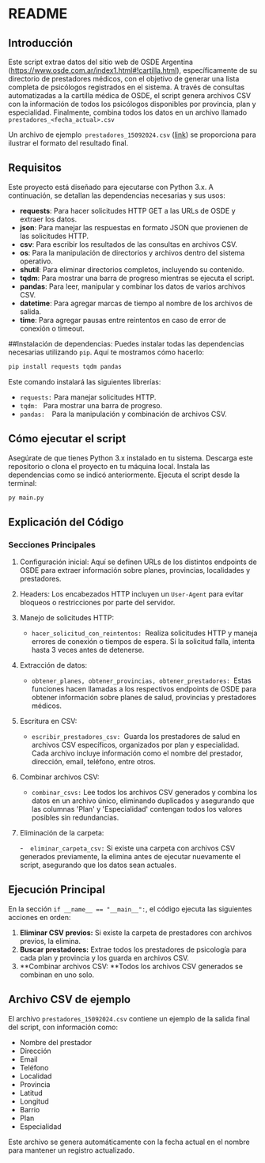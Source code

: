 # README
## Introducción
Este script extrae datos del sitio web de OSDE Argentina (https://www.osde.com.ar/index1.html#!cartilla.html), específicamente de su directorio de prestadores médicos, con el objetivo de generar una lista completa de psicólogos registrados en el sistema. A través de consultas automatizadas a la cartilla médica de OSDE, el script genera archivos CSV con la información de todos los psicólogos disponibles por provincia, plan y especialidad. Finalmente, combina todos los datos en un archivo llamado `prestadores_<fecha_actual>.csv`

Un archivo de ejemplo` prestadores_15092024.csv` ([link](https://github.com/manuelnc53software/osde/blob/main/prestadores_15092024.csv "link")) se proporciona para ilustrar el formato del resultado final.

## Requisitos
Este proyecto está diseñado para ejecutarse con Python 3.x. A continuación, se detallan las dependencias necesarias y sus usos:

- **requests**: Para hacer solicitudes HTTP GET a las URLs de OSDE y extraer los datos.
- **json**: Para manejar las respuestas en formato JSON que provienen de las solicitudes HTTP.
- **csv**: Para escribir los resultados de las consultas en archivos CSV.
- **os**: Para la manipulación de directorios y archivos dentro del sistema operativo.
- **shutil**: Para eliminar directorios completos, incluyendo su contenido.
- **tqdm**: Para mostrar una barra de progreso mientras se ejecuta el script.
- **pandas**: Para leer, manipular y combinar los datos de varios archivos CSV.
- **datetime**: Para agregar marcas de tiempo al nombre de los archivos de salida.
- **time**: Para agregar pausas entre reintentos en caso de error de conexión o timeout.

##Instalación de dependencias:
Puedes instalar todas las dependencias necesarias utilizando `pip`. Aquí te mostramos cómo hacerlo:

```bash
pip install requests tqdm pandas
```

Este comando instalará las siguientes librerías:

- `requests:` Para manejar solicitudes HTTP.
- `tqdm: ` Para mostrar una barra de progreso.
-  `pandas:  `Para la manipulación y combinación de archivos CSV.


## Cómo ejecutar el script
Asegúrate de que tienes Python 3.x instalado en tu sistema.
Descarga este repositorio o clona el proyecto en tu máquina local.
Instala las dependencias como se indicó anteriormente.
Ejecuta el script desde la terminal:

```bash
py main.py
```

## Explicación del Código
### Secciones Principales

1. Configuración inicial: Aquí se definen URLs de los distintos endpoints de OSDE para extraer información sobre planes, provincias, localidades y prestadores.

2. Headers: Los encabezados HTTP incluyen un `User-Agent` para evitar bloqueos o restricciones por parte del servidor.

3. Manejo de solicitudes HTTP:

	-  `hacer_solicitud_con_reintentos: `Realiza solicitudes HTTP y maneja errores de conexión o tiempos de espera. Si la solicitud falla, intenta hasta 3 veces antes de detenerse.

4. Extracción de datos:

	-  `obtener_planes, obtener_provincias, obtener_prestadores: `Estas funciones hacen llamadas a los respectivos endpoints de OSDE para obtener información sobre planes de salud, provincias y prestadores médicos.

5. Escritura en CSV:

	- `escribir_prestadores_csv: `Guarda los prestadores de salud en archivos CSV específicos, organizados por plan y especialidad. Cada archivo incluye información como el nombre del prestador, dirección, email, teléfono, entre otros.

6. Combinar archivos CSV:

 	- `combinar_csvs:` Lee todos los archivos CSV generados y combina los datos en un archivo único, eliminando duplicados y asegurando que las columnas 'Plan' y 'Especialidad' contengan todos los valores posibles sin redundancias.

7. Eliminación de la carpeta:

	-`  eliminar_carpeta_csv:` Si existe una carpeta con archivos CSV generados previamente, la elimina antes de ejecutar nuevamente el script, asegurando que los datos sean actuales.

## Ejecución Principal
En la sección `if __name__ == "__main__":`, el código ejecuta las siguientes acciones en orden:

1. **Eliminar CSV previos:** Si existe la carpeta de prestadores con archivos previos, la elimina.
2. **Buscar prestadores:** Extrae todos los prestadores de psicología para cada plan y provincia y los guarda en archivos CSV.
3. **Combinar archivos CSV: **Todos los archivos CSV generados se combinan en uno solo.

## Archivo CSV de ejemplo
El archivo `prestadores_15092024.csv` contiene un ejemplo de la salida final del script, con información como:

- Nombre del prestador
- Dirección
- Email
- Teléfono
- Localidad
- Provincia
- Latitud
- Longitud
- Barrio
- Plan
- Especialidad

Este archivo se genera automáticamente con la fecha actual en el nombre para mantener un registro actualizado.